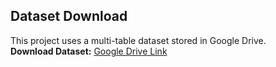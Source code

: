 ##  Dataset Download

This project uses a multi-table dataset stored in Google Drive.  
 **Download Dataset:** [Google Drive Link](https://drive.google.com/drive/folders/1-Pr3Wn-eGUdYvPv776wjbICIg64VP9nF?usp=sharing)


